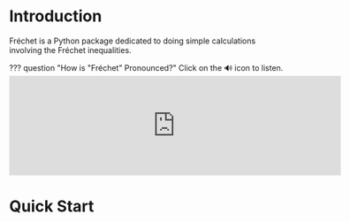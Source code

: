 # Introduction

Fréchet is a Python package dedicated to doing simple calculations involving the Fréchet inequalities.

??? question "How is "Fréchet" Pronounced?"
	Click on the 🔊 icon to listen.
	<embed width='600'  height='180' src='https://embed.howtopronounce.com/classic/en/french/frechet/7179413'>

# Quick Start

